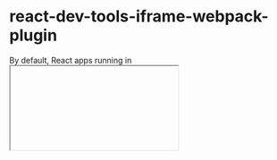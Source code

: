 # react-dev-tools-iframe-webpack-plugin

By default, React apps running in <iframe>s are not picked up by the React dev tools extension.

For dev tools to pick up React apps in <iframes>, you need to add code that sets the dev tools hook to the parent window, but the code must run before the React code runs.

This plugin adds the code to set the dev toopls hook before the React code runs.

## Usage

Install:

```
yarn add --dev react-dev-tools-iframe-webpack-plugin
```

or with npm:

```
npm install --save-dev react-dev-tools-iframe-webpack-plugin
```

And add it to your plugins array in the webpack config:

```js
const ReactDevToolsIFramePlugin = require("webpack-react-dev-tools-iframe-plugin");
module.exports = {
  // ..
  plugins: [new ReactDevToolsIFramePlugin()]
};
```
